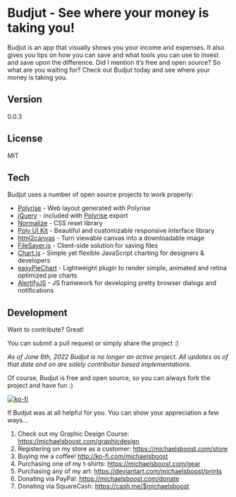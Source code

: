 Budjut - See where your money is taking you!
===================

Budjut is an app that visually shows you your income and expenses. It also gives you tips on how you can save and what tools you can use to invest and save upon the difference. Did I mention it’s free and open source? So what are you waiting for? Check out Budjut today and see where your money is taking you.

Version
-------------

0.0.3

License
-------------

MIT

Tech
-------------

Budjut uses a number of open source projects to work properly:

* [Polyrise](https://github.com/michaelsboost/Polyrise) - Web layout generated with Polyrise
* [jQuery](http://jquery.com/) - included with [Polyrise](https://github.com/michaelsboost/Polyrise) export
* [Normalize](https://github.com/necolas/normalize.css) - CSS reset library
* [Poly UI Kit](https://github.com/Guilh/Poly) - Beautiful and customizable responsive interface library
* [html2canvas](https://html2canvas.hertzen.com) - Turn viewable canvas into a downloadable image
* [FileSaver.js](https://github.com/eligrey/FileSaver.js/) - Client-side solution for saving files
* [Chart.js](https://www.chartjs.org/) - Simple yet flexible JavaScript charting for designers & developers
* [easyPieChart](https://rendro.github.io/easy-pie-chart/) - Lightweight plugin to render simple, animated and retina optimized pie charts
* [AlertifyJS](https://alertifyjs.com/) - JS framework for developing pretty browser dialogs and notifications

Development
-------------

Want to contribute? Great!  

You can submit a pull request or simply share the project :)

*As of June 6th, 2022 Budjut is no longer an active project.
All updates as of that date and on are solely contributor based implementations.*

Of course, Budjut is free and open source, so you can always fork the project and have fun :)

[![ko-fi](https://az743702.vo.msecnd.net/cdn/kofi2.png?v=0)](https://ko-fi.com/michaelsboost)

If Budjut was at all helpful for you. You can show your appreciation a few ways...

1) Check out my Graphic Design Course: https://michaelsboost.com/graphicdesign
2) Registering on my store as a customer: https://michaelsboost.com/store
3) Buying me a coffee! http://ko-fi.com/michaelsboost
4) Purchasing one of my t-shirts: https://michaelsboost.com/gear
5) Purchasing any of my art: https://deviantart.com/michaelsboost/prints
6) Donating via PayPal: https://michaelsboost.com/donate
7) Donating via SquareCash: https://cash.me/$michaelsboost
